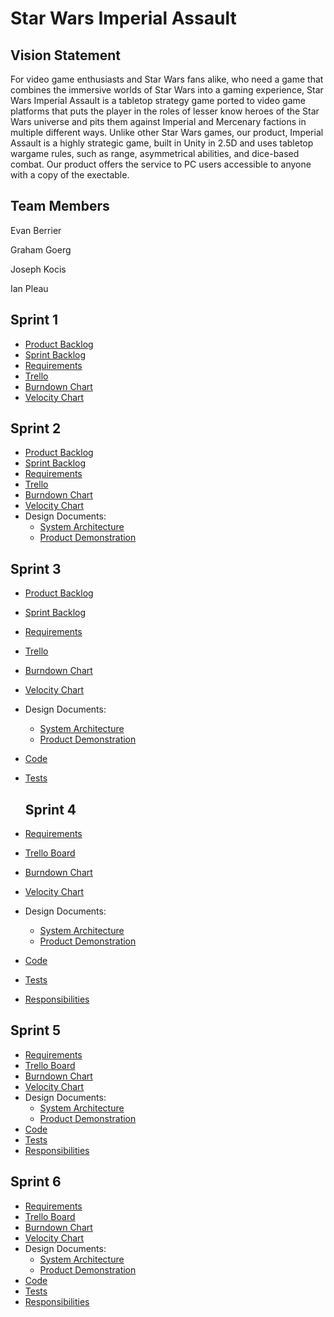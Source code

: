 # Star Wars Imperial Assault

## Vision Statement

For video game enthusiasts and Star Wars fans alike, who need a game that combines the immersive worlds of Star Wars into a gaming experience, Star Wars Imperial Assault is a tabletop strategy game ported to video game platforms that puts the player in the roles of lesser know heroes of the Star Wars universe and pits them against Imperial and Mercenary factions in multiple different ways. Unlike other Star Wars games, our product, Imperial Assault is a highly strategic game, built in Unity in 2.5D and uses tabletop wargame rules, such as range, asymmetrical abilities, and dice-based combat. Our product offers the service to PC users accessible to anyone with a copy of the exectable.

## Team Members
Evan Berrier

Graham Goerg

Joseph Kocis

Ian Pleau

## Sprint 1

- [Product Backlog](https://docs.google.com/spreadsheets/d/1FrmwKxnhAAYDyPENWQ9W7GMbSH8CaimAFdbkGKsAOu8/edit?usp=sharing)
- [Sprint Backlog]()
- [Requirements](https://docs.google.com/spreadsheets/d/1FrmwKxnhAAYDyPENWQ9W7GMbSH8CaimAFdbkGKsAOu8/edit#gid=1623258513)
- [Trello](https://trello.com/b/GcXE8c1x/swia-board)
- [Burndown Chart](https://docs.google.com/spreadsheets/d/1FrmwKxnhAAYDyPENWQ9W7GMbSH8CaimAFdbkGKsAOu8/edit#gid=956454305)
- [Velocity Chart](https://docs.google.com/spreadsheets/d/1FrmwKxnhAAYDyPENWQ9W7GMbSH8CaimAFdbkGKsAOu8/edit#gid=1842144464)

## Sprint 2

- [Product Backlog](https://docs.google.com/spreadsheets/d/1FrmwKxnhAAYDyPENWQ9W7GMbSH8CaimAFdbkGKsAOu8/edit?usp=sharing)
- [Sprint Backlog]()
- [Requirements](https://docs.google.com/spreadsheets/d/1FrmwKxnhAAYDyPENWQ9W7GMbSH8CaimAFdbkGKsAOu8/edit#gid=1623258513)
- [Trello](https://trello.com/b/GcXE8c1x/swia-board)
- [Burndown Chart](https://docs.google.com/spreadsheets/d/1FrmwKxnhAAYDyPENWQ9W7GMbSH8CaimAFdbkGKsAOu8/edit#gid=956454305)
- [Velocity Chart](https://docs.google.com/spreadsheets/d/1FrmwKxnhAAYDyPENWQ9W7GMbSH8CaimAFdbkGKsAOu8/edit#gid=1842144464)
- Design Documents:
  - [System Architecture]()
  - [Product Demonstration]()

## Sprint 3

- [Product Backlog](https://docs.google.com/spreadsheets/d/1FrmwKxnhAAYDyPENWQ9W7GMbSH8CaimAFdbkGKsAOu8/edit?usp=sharing)
- [Sprint Backlog]()
- [Requirements](https://docs.google.com/spreadsheets/d/1FrmwKxnhAAYDyPENWQ9W7GMbSH8CaimAFdbkGKsAOu8/edit#gid=1623258513)
- [Trello](https://trello.com/b/GcXE8c1x/swia-board)
- [Burndown Chart](https://docs.google.com/spreadsheets/d/1FrmwKxnhAAYDyPENWQ9W7GMbSH8CaimAFdbkGKsAOu8/edit#gid=956454305)
- [Velocity Chart](https://docs.google.com/spreadsheets/d/1FrmwKxnhAAYDyPENWQ9W7GMbSH8CaimAFdbkGKsAOu8/edit#gid=1842144464)
- Design Documents:
  - [System Architecture]()
  - [Product Demonstration]()
- [Code]()
- [Tests]()
  
  ## Sprint 4

- [Requirements](https://docs.google.com/spreadsheets/d/1FrmwKxnhAAYDyPENWQ9W7GMbSH8CaimAFdbkGKsAOu8/edit#gid=1623258513)
- [Trello Board](https://trello.com/b/GcXE8c1x/swia-board)
- [Burndown Chart](https://docs.google.com/spreadsheets/d/1FrmwKxnhAAYDyPENWQ9W7GMbSH8CaimAFdbkGKsAOu8/edit#gid=956454305)
- [Velocity Chart](https://docs.google.com/spreadsheets/d/1FrmwKxnhAAYDyPENWQ9W7GMbSH8CaimAFdbkGKsAOu8/edit#gid=1842144464)
- Design Documents:
  - [System Architecture]()
  - [Product Demonstration]()
- [Code]()
- [Tests]()
- [Responsibilities]()

## Sprint 5

- [Requirements](https://docs.google.com/spreadsheets/d/1FrmwKxnhAAYDyPENWQ9W7GMbSH8CaimAFdbkGKsAOu8/edit#gid=1623258513)
- [Trello Board](https://trello.com/b/GcXE8c1x/swia-board)
- [Burndown Chart](https://docs.google.com/spreadsheets/d/1FrmwKxnhAAYDyPENWQ9W7GMbSH8CaimAFdbkGKsAOu8/edit#gid=956454305)
- [Velocity Chart](https://docs.google.com/spreadsheets/d/1FrmwKxnhAAYDyPENWQ9W7GMbSH8CaimAFdbkGKsAOu8/edit#gid=1842144464)
- Design Documents:
  - [System Architecture]()
  - [Product Demonstration]()
- [Code]()
- [Tests]()
- [Responsibilities]()

## Sprint 6

- [Requirements](https://docs.google.com/spreadsheets/d/1FrmwKxnhAAYDyPENWQ9W7GMbSH8CaimAFdbkGKsAOu8/edit#gid=1623258513)
- [Trello Board](https://trello.com/b/GcXE8c1x/swia-board)
- [Burndown Chart](https://docs.google.com/spreadsheets/d/1FrmwKxnhAAYDyPENWQ9W7GMbSH8CaimAFdbkGKsAOu8/edit#gid=956454305)
- [Velocity Chart](https://docs.google.com/spreadsheets/d/1FrmwKxnhAAYDyPENWQ9W7GMbSH8CaimAFdbkGKsAOu8/edit#gid=1842144464)
- Design Documents:
  - [System Architecture]()
  - [Product Demonstration]()
- [Code]()
- [Tests]()
- [Responsibilities]()
